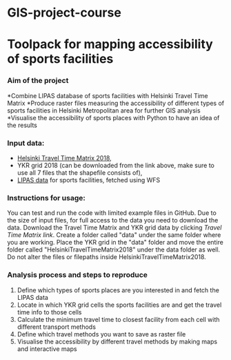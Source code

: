 # GIS-project-course

# Toolpack for mapping accessibility of sports facilities

### Aim of the project

*Combine LIPAS database of sports facilities with Helsinki Travel Time Matrix
*Produce raster files measuring the accessibility of different types of sports facilities in Helsinki Metropolitan area for further GIS analysis
*Visualise the accessibility of sports places with Python to have an idea of the results

### Input data: 

- [Helsinki Travel Time Matrix 2018](https://blogs.helsinki.fi/accessibility/helsinki-region-travel-time-matrix-2018/), 
- YKR grid 2018 (can be downloaded from the link above, make sure to use all 7 files that the shapefile consists of), 
- [LIPAS data](https://www.lipas.fi/liikuntapaikat) for sports facilities, fetched using WFS

### Instructions for usage:

You can test and run the code with limited example files in GitHub. Due to the size of input files, for full access to the data you need to download the data. Download the Travel Time Matrix and YKR grid data by clicking *Travel Time Matrix link*. Create a folder called "data" under the same folder where you are working. Place the YKR grid in the "data" folder and move the entire folder called "HelsinkiTravelTimeMatrix2018" under the data folder as well. Do not alter the files or filepaths inside HelsinkiTravelTimeMatrix2018.

### Analysis process and steps to reproduce

1. Define which types of sports places are you interested in and fetch the LIPAS data 
2. Locate in which YKR grid cells the sports facilities are and get the travel time info to those cells
3. Calculate the minimum travel time to closest facility from each cell with different transport methods
4. Define which travel methods you want to save as raster file
5. Visualise the accessibility by different travel methods by making maps and interactive maps
